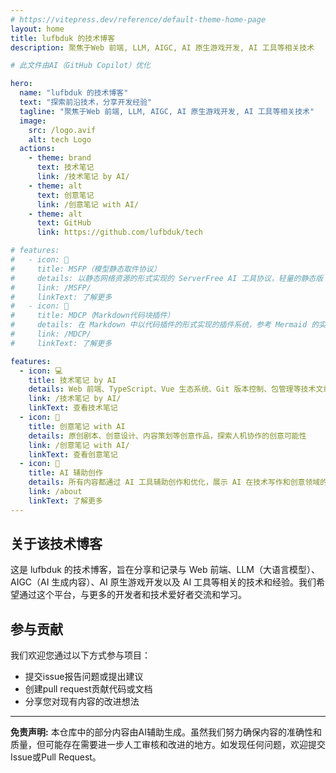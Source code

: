 ```yaml
---
# https://vitepress.dev/reference/default-theme-home-page
layout: home
title: lufbduk 的技术博客
description: 聚焦于Web 前端, LLM, AIGC, AI 原生游戏开发, AI 工具等相关技术

# 此文件由AI（GitHub Copilot）优化

hero:
  name: "lufbduk 的技术博客"
  text: "探索前沿技术，分享开发经验"
  tagline: "聚焦于Web 前端, LLM, AIGC, AI 原生游戏开发, AI 工具等相关技术"
  image:
    src: /logo.avif
    alt: tech Logo
  actions:
    - theme: brand
      text: 技术笔记
      link: /技术笔记 by AI/
    - theme: alt
      text: 创意笔记
      link: /创意笔记 with AI/
    - theme: alt
      text: GitHub
      link: https://github.com/lufbduk/tech

# features:
#   - icon: 🚀
#     title: MSFP（模型静态取件协议）
#     details: 以静态网络资源的形式实现的 ServerFree AI 工具协议，轻量的静态版 MCP 替代品，无需服务器部署
#     link: /MSFP/
#     linkText: 了解更多
#   - icon: 🧩
#     title: MDCP（Markdown代码块插件）
#     details: 在 Markdown 中以代码插件的形式实现的插件系统，参考 Mermaid 的实现原理，是 MDX 的替代方案
#     link: /MDCP/
#     linkText: 了解更多

features:
  - icon: 💻
    title: 技术笔记 by AI
    details: Web 前端、TypeScript、Vue 生态系统、Git 版本控制、包管理等技术文章，AI 辅助整理优化
    link: /技术笔记 by AI/
    linkText: 查看技术笔记
  - icon: 🎨
    title: 创意笔记 with AI
    details: 原创剧本、创意设计、内容策划等创意作品，探索人机协作的创意可能性
    link: /创意笔记 with AI/
    linkText: 查看创意笔记
  - icon: 🤖
    title: AI 辅助创作
    details: 所有内容都通过 AI 工具辅助创作和优化，展示 AI 在技术写作和创意领域的应用
    link: /about
    linkText: 了解更多
---
```


## 关于该技术博客

这是 lufbduk 的技术博客，旨在分享和记录与 Web 前端、LLM（大语言模型）、AIGC（AI 生成内容）、AI 原生游戏开发以及 AI 工具等相关的技术和经验。我们希望通过这个平台，与更多的开发者和技术爱好者交流和学习。

## 参与贡献

我们欢迎您通过以下方式参与项目：

- 提交issue报告问题或提出建议
- 创建pull request贡献代码或文档
- 分享您对现有内容的改进想法

---

**免责声明:** 本仓库中的部分内容由AI辅助生成。虽然我们努力确保内容的准确性和质量，但可能存在需要进一步人工审核和改进的地方。如发现任何问题，欢迎提交Issue或Pull Request。
